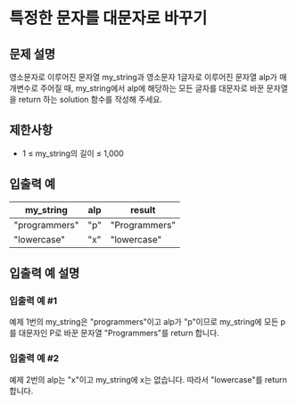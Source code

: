 # 특정한 문자를 대문자로 바꾸기


## 문제 설명
영소문자로 이루어진 문자열 my_string과 영소문자 1글자로 이루어진 문자열 alp가 매개변수로 주어질 때, my_string에서 alp에 해당하는 모든 글자를 대문자로 바꾼 문자열을 return 하는 solution 함수를 작성해 주세요.

## 제한사항
- 1 ≤ my_string의 길이 ≤ 1,000

## 입출력 예
|my_string|alp|result|
|-|-|-|
|"programmers"|"p"|"Programmers"|
|"lowercase"|"x"|"lowercase"|

## 입출력 예 설명

### 입출력 예 #1
예제 1번의 my_string은 "programmers"이고 alp가 "p"이므로 my_string에 모든 p를 대문자인 P로 바꾼 문자열 "Programmers"를 return 합니다.

### 입출력 예 #2
예제 2번의 alp는 "x"이고 my_string에 x는 없습니다. 따라서 "lowercase"를 return 합니다.